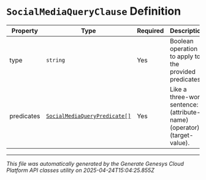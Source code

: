 # `SocialMediaQueryClause` Definition

| Property | Type | Required | Description |
|----------|------|----------|-------------|
| type | `string` | Yes | Boolean operation to apply to the provided predicates |
| predicates | [`SocialMediaQueryPredicate[]`](socialmediaquerypredicate-definition.md) | Yes | Like a three-word sentence: (attribute-name) (operator) (target-value). |

---

*This file was automatically generated by the Generate Genesys Cloud Platform API classes utility on 2025-04-24T15:04:25.855Z*